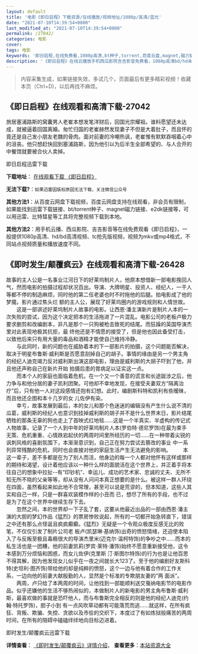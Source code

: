 ```yaml
---
layout: default
title: '电影《即日启程》下载资源/在线播放/视频地址/1080p/高清/蓝光'
date: "2021-07-10T14:39:54+0800"
last_modified_at: "2021-07-10T14:39:54+0800"
permalink: /27042/
categories: 电影
cover:
tags: 电影
keywords: '即日启程,在线免费看,1080p高清,bt种子,torrent,百度云盘,magnet,磁力链,迅雷下载资源'
description: '《即日启程》在线云播放手机西瓜影院吉吉影音免费看，1080p高清bd/hd未删减完整版和tc抢先枪版，mkv/mp4格式，附带bt/torrent种子、magnet/磁力链、百度云盘、网盘资源迅雷下载链接'
---
```


>内容采集生成，如果链接失效，多试几个，页面最后有更多精彩视频！收藏本页（Ctrl+D)，以后再找不麻烦。


## 《即日启程》在线观看和高清下载-27042

旅居塞浦路斯的窝囊男人老崔本想发笔洋财后，回国光宗耀祖。谁料愿望还未达成，就被逼着回国离婚。匆忙归国的老崔赫然发现妻子不但是大着肚子，而且怀的竟还是自己发小朋友老魏的骨肉。面对前妻的冷嘲热讽，老崔惟有默默吞咽着心中的沮丧。他只想赶快回到塞浦路斯，因为他引以为后半生全部希望的、与人合开的中餐馆就要被合伙人卖掉。


即日启程迅雷下载

**下载地址**： [在线观看下载 《即日启程》](https://www.993dy.com//vod-detail-id-21273.html) 


**无法下载?**：`如果迅雷因版权原因无法下载，关注微信公众号 `

**其他方法1**：从百度云网盘下载视频，百度云网盘支持在线观看，非会员有限制，如果能找到迅雷下载链接、bt/torrent种子、magnet磁力链接、e2dk链接等，可以用迅雷、比特彗星等工具将完整视频下载到本地。

**其他方法2**：用手机云播、西瓜影院、吉吉影音等在线免费观看《即日启程》，一般提供1080p高清、hd/bd高清视频、tc抢先版视频，视频为mkv或mp4格式，不同站点视频质量和播放速度不同。


## 《即时发生/颠覆疯云》在线观看和高清下载-26428

故事的主人公是一名事业江河日下的好莱坞制片人，他原本想借新一部电影挽回人气，然而电影的拍摄过程却状况百出。导演、大牌明星、投资人、经纪人，一干人等都不停的制造麻烦，同时他的第二任老婆也时不时拖他的后腿。拍电影成了他的梦魇。影片通过焦头烂 额的主人公，展现了好莱坞圈内的游戏规则和人情世故。 　　这是一部讲述好莱坞制片人故事的电影。让西恩·潘主演新片是制片人本的一次失败的尝试，因为这个决定把本的生活拖进了一片混乱。电影公司的老板卢极力要求删剪和改编剧本，非凡是那个一只狗被枪击致死的结尾。而狂躁的英国导演杰里对此表现地极其抗拒，最 终他还是不情愿的接受了，但是他也因此备受打击，以致他后来只有用大量的毒品和酒精才能使自己维持冷静。<br />　　与此同时，新的问题也在威胁着本的下一部影片的拍摄，这个问题能否解决，取决于明星布鲁斯·威利斯是否愿意刮掉自己的胡子。事情的缘由是另一个男主角的经纪人迪克竭力反对威利斯出演这部电影，理由是威利斯的大胡子吓到了他，并且他还声称自己在新片开始 拍摄后患的胃病足以证实这一点。<br />　　而本个人的家庭也面临着危机，在一个又一个善意的谎言和长途跋涉之后，他力争与和他分居的妻子凯利团聚。可他却不幸地发现，在接受夫妻双方&ldquo;隔离治疗”后，只有他一人对这段感情还抱有幻想。此时，编剧斯科特和凯利有些暧昧，而且他还企图和本十几岁的女 儿佐伊有染。<br />　　幸亏，故事发展到最后，本的女儿和那个色迷迷的编辑没有产生什么说不清的瓜葛，威利斯的经纪人也意识到挂掉威利斯的胡子并不是什么世界末日，影片结尾牺牲的那条无辜的狗也走上了首映式红地毯&hellip;…这是一个半真实、半虚构的传记式人物故事，记录了一个人到中年的好莱坞制片人本(罗伯特&middot;德尼罗饰)在最为束手无策、危机重重、心情跌宕起伏的两周时间里所经历的一切&hellip;…在一种带着尖锐的讽刺风格的喜剧氛围下，本渐渐意识到，自己正在努力尝试去篡改的事业 中一系列异常残酷的危机，同时也会直接对他的家庭生活产生无法避免的影响。 　　本这一辈子，差不多都是在为了别人而活，他身边的每一个人都对他怀有这样或那样的期待和渴望，设计着他应该以一种什么样的面貌活在这个世界上，并正着手将本往自己的想象中拉扯--有&ldquo;印钞机&rdquo;、幸运儿、成功的艺术家、忠诚的丈夫、无所不知无所不晓的父亲等等，却从没有人问问本真正想要的是什么。被这样一群人环绕在四面，虽然看起来如此地不合常理，甚至可以说是荒谬的，但本知道，这些人其实和自己一样，只是一群喜欢装模作样的小丑而 已，想尽了所有的手段，也不过是为了在这个世界中继续生存下去。<br />　　忽然之间，本的世界却一下子乱了套，这要从他最近出品的一部由西恩·潘主演的大胆的梦幻作品《猛烈》的票房惨败说起，所有的一切都开始急转直下，错误之中还有那么点怪诞且疯疯癫癫。《猛烈》无疑是一个令观众极度反感无比的败笔，不仅仅引发了制片公司老 板卢(凯瑟琳&middot;基纳饰)出奇的愤怒情绪，还迫使本陷入了与反叛至极且毒瘾很大的导演杰里米(迈克尔&middot;温柯特饰)的争吵之中&hellip;…而本的私生活也是一团糟，他的前妻凯莉(罗宾·莱特·潘饰)始终不愿意重新接受他，这令本感到万分烦恼和困惑，而女儿佐伊(克里斯 汀·斯图尔特饰)的行为也是让他百思不得其解，因为他发现女儿似乎在一夜之间就长大123了。至于他的编剧好友斯科特(史坦利&middot;图齐饰)带给他的却是纯粹的愤怒，这个一边与他有着合作的工作关系，一边向他的前妻大献殷勤的人，显然是个标准的专欺朋友妻的“两 面派”。<br />　　两周，卢只给了本两周的时间，让他找到一部能顺利送交戛纳电影节的电影作品。似乎还嫌他的生活不够热闹似的，本做制片人的新电影的男主角布鲁斯·威利斯，最喜欢做的事就是恐吓他人，而与布鲁斯完全相反的则是他的经纪人迪克(约翰·特托罗饰)，胆子小到 有一点风吹草动都有可能落荒而逃&hellip;…就这样，在所有疯狂、背叛、欺骗、失控、贪欲以及市侩的交织下，本度过了有如炼狱般痛苦的两周时间，在所有的阻碍中磕磕绊绊地向目标迈进着。


即时发生/颠覆疯云迅雷下载

**详情查看**： [《即时发生/颠覆疯云》详情介绍](/movie/26428/)， **查看更多**：[本站资源大全](/movie/t/all/)


